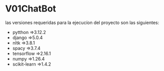 ﻿# V01ChatBot
las versiones requeridas para la ejecucíon del proyecto son las siguientes:

- pytthon =>3.12.2
- django =>5.0.4
- nltk =>3.8.1
- spacy =>3.7.4
- tensorflow =>2.16.1
- numpy =>1.26.4
- scikit-learn =>1.4.2
